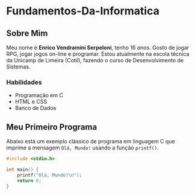 # Fundamentos-Da-Informatica

## Sobre Mim

Meu nome é **Enrico Vendramini Serpeloni**, tenho 16 *anos*. Gosto de jogar RPG, jogar jogos on-line e programar. Estou atualmente na escola técnica da Unicamp de Limeira (Cotil), fazendo o curso de Desenvolvimento de Sistemas.

### Habilidades

- Programação em C
- HTML e CSS
- Banco de Dados

## Meu Primeiro Programa

Abaixo está um exemplo clássico de programa em linguagem C que imprime a mensagem `Olá, Mundo!` usando a função `printf()`.

```c
#include <stdio.h>

int main() {
    printf("Olá, Mundo!\n");
    return 0;
}
